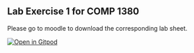 ## Lab Exercise 1 for COMP 1380

Please go to moodle to download the corresponding lab sheet.

[![Open in Gitpod](https://gitpod.io/button/open-in-gitpod.svg)](https://gitpod.io/#https://github.com/apogiatzis/comp1830-lab2)
